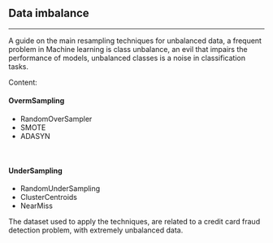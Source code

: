## Data imbalance
<hr>

A guide on the main resampling techniques for unbalanced data, a frequent problem in Machine learning is class unbalance, an evil that impairs the performance of models, unbalanced classes is a noise in classification tasks.

Content:

#### OvermSampling

* RandomOverSampler
* SMOTE
* ADASYN
<br>

#### UnderSampling

* RandomUnderSampling
* ClusterCentroids
* NearMiss



The dataset used to apply the techniques, are related to a credit card fraud detection problem, with extremely unbalanced data.




